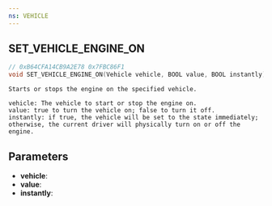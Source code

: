 ```yaml
---
ns: VEHICLE
---
```

## SET_VEHICLE_ENGINE_ON

```c
// 0xB64CFA14CB9A2E78 0x7FBC86F1
void SET_VEHICLE_ENGINE_ON(Vehicle vehicle, BOOL value, BOOL instantly);
```

```
Starts or stops the engine on the specified vehicle.

vehicle: The vehicle to start or stop the engine on.
value: true to turn the vehicle on; false to turn it off.
instantly: if true, the vehicle will be set to the state immediately; otherwise, the current driver will physically turn on or off the engine.
```

## Parameters
* **vehicle**:
* **value**:
* **instantly**:
